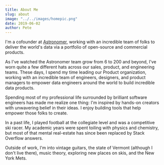 ```yaml
---
title: About Me
slug: about
image: "../../images/homepic.png"
date: 2019-06-02
author: Pete
---
```

I'm a cofounder at [Astronomer](https://astronomer.io), working with an incredible team of folks to deliver the world's data via a portfolio of open-source and commercial products.

As I've watched the Astronomer team grow from 6 to 200 and beyond, I've worn quite a few different hats across our sales, product, and engineering teams. These days, I spend my time leading our Product organization, working with an incredible team of engineers, designers, and product managers to empower data engineers around the world to build incredible data products.

Spending most of my professional life surrounded by brilliant software engineers has made me realize one thing: I'm inspired by hands-on creators with unwavering belief in their ideas. I enjoy building tools that help empower those folks to create.

In a past life, I played football at the collegiate level and was a competitive ski racer. My academic years were spent toiling with physics and chemistry, but most of that mental real-estate has since been replaced by Stack Overflow answers.

Outside of work, I'm into vintage guitars, the state of Vermont (although I don't live there), music theory, exploring new places on skis, and the New York Mets.

